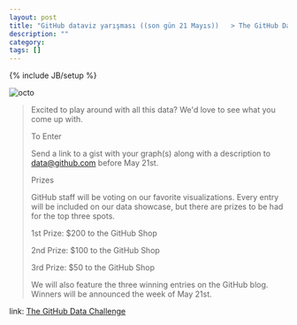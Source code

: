 ```yaml
---
layout: post
title: "GitHub dataviz yarışması ((son gün 21 Mayıs))   > The GitHub Data Challenge"
description: ""
category: 
tags: []
---
```

{% include JB/setup %}

![octo](https://a248.e.akamai.net/camo.github.com/5e6eb0b00d714eb5b8ec84254205c61c2a97c68d/687474703a2f2f6f63746f6465782e6769746875622e636f6d2f696d616765732f77616c646f6361742e6a7067)

> Excited to play around with all this data? We'd love to see what you come up with.
> 
> To Enter
> 
> Send a link to a gist with your graph(s) along with a description to data@github.com before May 21st.
> 
> Prizes
> 
> GitHub staff will be voting on our favorite visualizations. Every entry will be included on our data showcase, but there are prizes to be had for the top three spots.
> 
> 1st Prize: $200 to the GitHub Shop
> 
> 2nd Prize: $100 to the GitHub Shop
> 
> 3rd Prize: $50 to the GitHub Shop
> 
> We will also feature the three winning entries on the GitHub blog. Winners will be announced the week of May 21st.

link: [The GitHub Data Challenge](https://github.com/blog/1118-the-github-data-challenge)